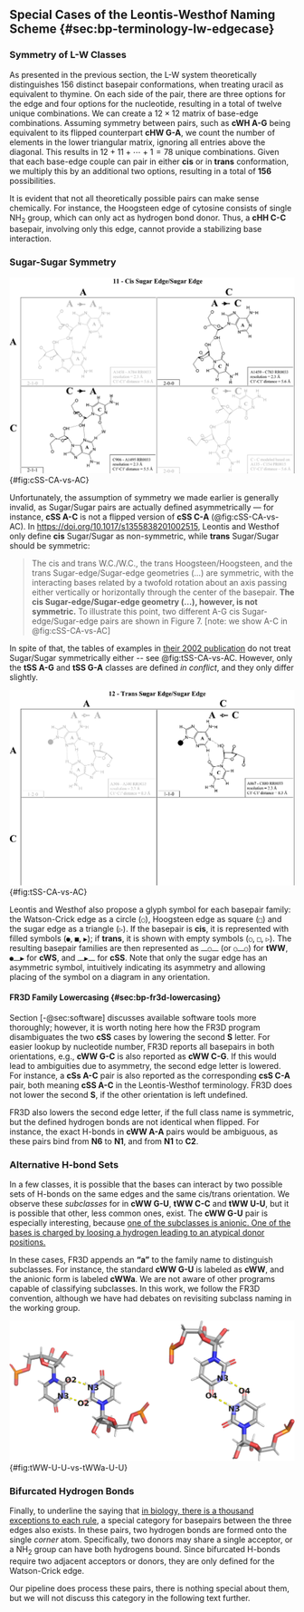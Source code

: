 ## Special Cases of the Leontis-Westhof Naming Scheme {#sec:bp-terminology-lw-edgecase}

### Symmetry of L-W Classes

As presented in the previous section, the L-W system theoretically distinguishes 156 distinct basepair conformations, when treating uracil as equivalent to thymine. <!--TODO this is maybe interesting-->
On each side of the pair, there are three options for the edge and four options for the nucleotide, resulting in a total of twelve unique combinations.
We can create a $12 \times 12$ matrix of base-edge combinations.
Assuming symmetry between pairs, such as **cWH A-G** being equivalent to its flipped counterpart **cHW G-A**, we count the number of elements in the lower triangular matrix, ignoring all entries above the diagonal.
This results in $12 + 11 + \cdots + 1 = 78$ unique combinations.
Given that each base-edge couple can pair in either **cis** or in **trans** conformation, we multiply this by an additional two options, resulting in a total of **156** possibilities.

It is evident that not all theoretically possible pairs can make sense chemically.
For instance, the Hoogsteen edge of cytosine consists of single NH<sub>2</sub> group, which can only act as hydrogen bond donor.
Thus, a **cHH C-C** basepair, involving only this edge, cannot provide a stabilizing base interaction.

<!-- The conformation is different for each of the four nucleotides.
We have the following choices:

* **cis** or **trans**
* **pair** of **nucleotides**, choice of 2 out of 4
* **pair** of **edges**, choice of 2 out of 4

Since both choices allow repetitions (`A` can pair with another `A`), we calculate the number of options as $\binom{n + 1}{2}$ (https://en.wikipedia.org/wiki/Combination#Number_of_combinations_with_repetition).
Since the numbers are small, we can alternatively count the number of options using a simple table.

However, we have to account for the fact that some pairs are symmetric to each other and avoid double counting these.
For example, the `cWW GC` is the same pair as `cWW CG`.
Generally, we should avoid counting a pair if swapping the order of edges and the order of nucleotides yields a pair which was counted already.
We will first avoid edge combinations marked as duplicate:

| - | W | H | S |
|---|---|---|---|
| W | 1 | Dup | Dup |
| H | 2 |  3  | Dup |
| S | 4 |  5  |  6  |

This leaves with 6 edge combinations, 3 symmetric and 3 asymmetric.
If the edge combination is asymmetric, we can count all 16 nucleotide combinations.
If is it symmetric, we can only count the 10 unique nucleotide combinations:

| - | A | T   | G   | C   |
|---|---|---|---|--|
| A | 1 | Dup | Dup | Dup |
| T | 2 |  3  | Dup | Dup |
| G | 4 |  5  |  6  | Dup |
| C | 7 |  8  |  9  | 10  |

When we add these and multiply by 2 to account for the **cis** or **trans** choice, we get:

$$2 \cdot \left( 16 \cdot 3 + 10 \cdot 3 \right) = 156$$ -->

### Sugar-Sugar Symmetry

![The C-A pair is different from A-C -- it is shifted by ~3 Å horizontally, resulting in a different set of H-bonds <https://doi.org/10.1093/nar/gkf481>](../img/cSS-CA-vs-AC.png){#fig:cSS-CA-vs-AC}

Unfortunately, the assumption of symmetry we made earlier is generally invalid, as Sugar/Sugar pairs are actually defined asymmetrically — for instance, **cSS A-C** is not a flipped version of **cSS C-A** (@fig:cSS-CA-vs-AC).
In <https://doi.org/10.1017/s1355838201002515>, Leontis and Westhof only define **cis** Sugar/Sugar as non-symmetric, while **trans** Sugar/Sugar should be symmetric:

> The cis and trans W.C./W.C., the trans Hoogsteen/Hoogsteen, and the trans Sugar-edge/Sugar-edge geometries (…) are symmetric, with the interacting bases related by a twofold rotation about an axis passing either vertically or horizontally through the center of the basepair.
> **The cis Sugar-edge/Sugar-edge geometry (…), however, is not symmetric.**
> To illustrate this point, two different A-G cis Sugar-edge/Sugar-edge pairs are shown in Figure 7. [note: we show A-C in @fig:cSS-CA-vs-AC]

In spite of that, the tables of examples in [their 2002 publication](https://doi.org/10.1093/nar/gkf481) do not treat Sugar/Sugar symmetrically either -- see @fig:tSS-CA-vs-AC.
However, only the **tSS A-G** and **tSS G-A** classes are defined _in conflict_, and they only differ slightly.

![In trans Sugar/Sugar, C-A is defined while A-C is left undefined. In contrast, in W/W and H/H the C-A and A-C show the same pair (turned upside down)](../img/tSS-CA-vs-AC.png){#fig:tSS-CA-vs-AC}

Leontis and Westhof also propose a glyph symbol for each basepair family:
the Watson-Crick edge as a circle (`○`), Hoogsteen edge as square (`□`) and the sugar edge as a triangle (`▷`).
If the basepair is **cis**, it is represented with filled symbols (`●`, `■`, `▶`); if **trans**, it is shown with empty symbols (`○`, `□`, `▷`).
The resulting basepair families are then represented as `⎼○⎼` (or `○⎼○`) for **tWW**, `●⎼▶` for **cWS**, and `⎼▶⎼` for **cSS**.
Note that only the sugar edge has an asymmetric symbol, intuitively indicating its asymmetry and allowing placing of the symbol on a diagram in any orientation.

#### FR3D Family Lowercasing {#sec:bp-fr3d-lowercasing}

Section [-@sec:software] discusses available software tools more thoroughly; however, it is worth noting here how the FR3D program disambiguates the two **cSS** cases by lowering the second **S** letter.
For easier lookup by nucleotide number, FR3D reports all basepairs in both orientations, e.g., **cWW G-C** is also reported as **cWW C-G**.
If this would lead to ambiguities due to asymmetry, the second edge letter is lowered.
For instance, a **cSs A-C** pair is also reported as the corresponding **csS C-A** pair, both meaning **cSS A-C** in the Leontis-Westhof terminology.
FR3D does not lower the second **S**, if the other orientation is left undefined.

FR3D also lowers the second edge letter, if the full class name is symmetric, but the defined hydrogen bonds are not identical when flipped.
For instance, the exact H-bonds in **cWW A-A** pairs would be ambiguous, as these pairs bind from **N6** to **N1**, and from **N1** to **C2**.

<!-- ■⎼▶
□⎼▷
○⎼● -->

### Alternative H-bond Sets

In a few classes, it is possible that the bases can interact by two possible sets of H-bonds on the same edges and the same cis/trans orientation.
We observe these _subclasses_ for in **cWW G-U**, **tWW C-C** and **tWW U-U**, but it is possible that other, less common ones, exist.
The **cWW G-U** pair is especially interesting, because
[one of the subclasses is anionic. One of the bases is charged by loosing a hydrogen leading to an atypical donor positions.](https://doi.org/10.1261/rna.079583.123)

In these cases, FR3D appends an **“a”** to the family name to distinguish subclasses.
For instance, the standard **cWW G-U** is labeled as **cWW**, and the anionic form is labeled **cWWa**.
We are not aware of other programs capable of classifying subclasses.
In this work, we follow the FR3D convention, although we have had debates on revisiting subclass naming in the working group.

<!-- tWWa CC, cWWa GT. -->

![The two alternatives of the tWW U-U pair. Although the only Watson-Crick edge is involved in both cases, two pairs of hydrogen bonds are possible and both options are well populated in PDB structures.](../img/tWW-U-U-vs-tWWa-U-U.png){#fig:tWW-U-U-vs-tWWa-U-U}

### Bifurcated Hydrogen Bonds

Finally, to underline the saying that [in biology, there is a thousand
exceptions to each rule](https://tandy.cs.illinois.edu/Hunter_MolecularBiology.pdf), a special category for basepairs between the three edges also exists.
In these pairs, two hydrogen bonds are formed onto the single _corner_ atom.
Specifically, two donors may share a single acceptor, or a NH<sub>2</sub> group can have both hydrogens bound.
Since bifurcated H-bonds require two adjacent acceptors or donors, they are only defined for the Watson-Crick edge.

Our pipeline does process these pairs, there is nothing special about them, but we will not discuss this category in the following text further.
<!-- However, we will not discuss this category further here, as we are already getting lost in edge cases.
 -->

<!-- 
While the 2002 paper presents this category and at least FR3D reports it, it is often not considered.
The category only contains 6 distinct basepairs, none of which bind with at least two hydrogen bonds.
In this work, we mostly skip the analysis of these Watson-Bifurcated basepairs.
The provided scripts do process them, but we will avoid them in the discussion for brevity.

Mixtral: The text is clear and mostly well-written. However, there are some minor stylistic improvements that can be made for consistency and readability. Consider revising to: "The 2002 paper introduces this category, which FR3D also reports; however, it is not commonly considered in the literature. This category comprises only six distinct basepairs, none of which engage in at least two hydrogen bonds. In our work, we generally omit an analysis of Watson-Bifurcated basepairs for brevity. The provided scripts do process these cases; however, we will intentionally exclude them from the discussion."
-->
